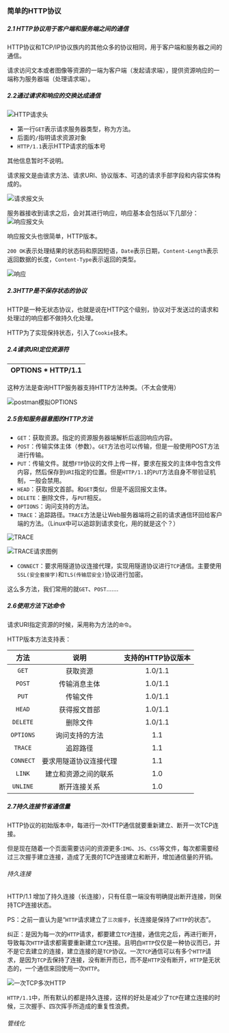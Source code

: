 ### 简单的HTTP协议
##### 2.1 HTTP协议用于客户端和服务端之间的通信
HTTP协议和TCP/IP协议族内的其他众多的协议相同，用于客户端和服务器之间的通信。

请求访问文本或者图像等资源的一端为客户端（发起请求端），提供资源响应的一端称为服务器端（处理请求端）。

##### 2.2通过请求和响应的交换达成通信

![HTTP请求头](https://wx3.sinaimg.cn/large/005VwC5mly1g6pvpcluqfj30ty0523ym.jpg)

* 第一行`GET`表示请求服务器类型，称为方法。
* 后面的`/`指明请求资源对象
* `HTTP/1.1`表示HTTP请求的版本号

其他信息暂时不说明。

请求报文是由请求方法、请求URI、协议版本、可选的请求手部字段和内容实体构成的。

![请求报文头](https://ws3.sinaimg.cn/large/005VwC5mly1g6pvu5vk87j30q90c9jwb.jpg)

服务器接收到请求之后，会对其进行响应，响应基本会包括以下几部分：
![响应报文头](https://wx3.sinaimg.cn/large/005VwC5mly1g6pvzgbzsgj30pa0783yz.jpg)

响应报文头也很简单，HTTP版本。

`200 OK`表示处理结果的状态码和原因短语，`Date`表示日期，`Content-Length`表示返回数据的长度，`Content-Type`表示返回的类型。

![响应](https://wx3.sinaimg.cn/large/005VwC5mly1g6pw4qg55jj30p00bftcn.jpg)

##### 2.3HTTP是不保存状态的协议
HTTP是一种无状态协议，也就是说在HTTP这个级别，协议对于发送过的请求和处理过的响应都不做持久化处理。

HTTP为了实现保持状态，引入了`Cookie`技术。

##### 2.4请求URI定位资源符
| OPTIONS * HTTP/1.1 |
|:------------------:|

这种方法是查询HTTP服务器支持HTTP方法种类。（不太会使用）

![postman模拟OPTIONS](https://ws4.sinaimg.cn/large/005VwC5mly1g6pxg18odaj312e0i5gn0.jpg)


##### 2.5告知服务器意图的HTTP方法

* `GET`：获取资源。指定的资源服务器端解析后返回响应内容。
* `POST`：传输实体主体（参数）。`GET`方法也可以传输，但是一般使用POST方法进行传输。
* `PUT`：传输文件。就想`FTP`协议的文件上传一样，要求在报文的主体中包含文件内容，然后保存到`URI`指定的位置。但是`HTTP/1.1`的`PUT`方法自身不带验证机制，一般会禁用。
* `HEAD`：获取报文首部。和`GET`类似，但是不返回报文主体。
* `DELETE`：删除文件，与`PUT`相反。
* `OPTIONS`：询问支持的方法。
* `TRACE`：追踪路径。`TRACE`方法是让Web服务器端将之前的请求通信环回给客户端的方法。（Linux中可以追踪到请求变化，用的就是这个？）

![TRACE](https://wx4.sinaimg.cn/large/005VwC5mly1g6pxlpxmg4j30qm0cnn3p.jpg)

![TRACE请求图例](https://ws4.sinaimg.cn/large/005VwC5mly1g6pxma5bfaj30qi0a0gtv.jpg)
* `CONNECT`：要求用隧道协议连接代理，实现用隧道协议进行`TCP`通信。主要使用`SSL(安全套接字)`和`TLS(传输层安全)`协议进行加密。

这么多方法，我们常用的就`GET`、`POST`.......

##### 2.6使用方法下达命令
请求URI指定资源的时候，采用称为方法的`命令`。

HTTP版本方法支持表：

|   方法    |          说明          | 支持的HTTP协议版本 |
|:---------:|:----------------------:|:------------------:|
|   `GET`   |        获取资源        |      1.0/1.1       |
|  `POST`   |      传输消息主体      |      1.0/1.1       |
|   `PUT`   |        传输文件        |      1.0/1.1       |
|  `HEAD`   |      获得报文首部      |      1.0/1.1       |
| `DELETE`  |        删除文件        |      1.0/1.1       |
| `OPTIONS` |     询问支持的方法     |        1.1         |
|  `TRACE`  |        追踪路径        |        1.1         |
| `CONNECT` | 要求用隧道协议连接代理 |        1.1         |
|  `LINK`   |  建立和资源之间的联系  |        1.0         |
| `UNLINE`  |      断开连接关系      |        1.0         |

##### 2.7持久连接节省通信量
HTTP协议的初始版本中，每进行一次HTTP通信就要重新建立、断开一次TCP连接。

但是现在随着一个页面需要访问的资源更多:`IMG`、`JS`、`CSS`等文件，每次都需要经过三次握手建立连接，造成了无畏的TCP连接建立和断开，增加通信量的开销。

###### 持久连接
HTTP/1.1 增加了持久连接（长连接），只有任意一端没有明确提出断开连接，则保持TCP连接状态。

PS：之前一直认为是“`HTTP`请求建立了`三次握手`，长连接是保持了`HTTP`的状态”。

纠正：是因为每一次的`HTTP`请求，都要建立`TCP`连接，通信完之后，再进行断开，导致每次`HTTP`请求都需要重新建立`TCP`连接。且明白`HTTP`仅仅是一种协议而已，并不是它去建立的连接，建立连接的是`TCP`协议。一次`TCP`通信可以有多个`HTTP`请求，是因为`TCP`去保持了连接，没有断开而已，而不是`HTTP`没有断开，`HTTP`是无状态的，一个通信来回使用一次`HTTP`。

![一次TCP多次HTTP](https://wx4.sinaimg.cn/large/005VwC5mly1g6pymcink3j30p90kcqcq.jpg)

`HTTP/1.1`中，所有默认的都是持久连接，这样的好处是减少了`TCP`在建立连接的时候，三次握手、四次挥手所造成的重复性浪费。

###### 管线化

